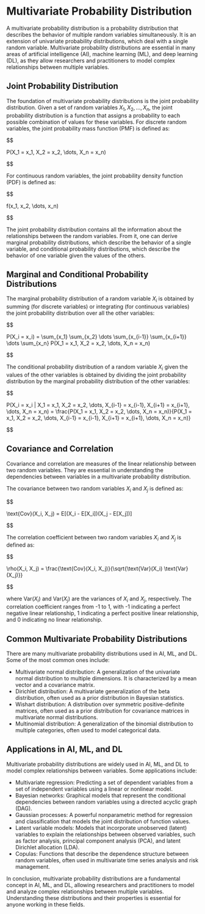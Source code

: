 # Multivariate Probability Distribution

A multivariate probability distribution is a probability distribution that describes the behavior of multiple random variables simultaneously. It is an extension of univariate probability distributions, which deal with a single random variable. Multivariate probability distributions are essential in many areas of artificial intelligence (AI), machine learning (ML), and deep learning (DL), as they allow researchers and practitioners to model complex relationships between multiple variables.

## Joint Probability Distribution

The foundation of multivariate probability distributions is the joint probability distribution. Given a set of random variables $X_1, X_2, \dots, X_n$, the joint probability distribution is a function that assigns a probability to each possible combination of values for these variables. For discrete random variables, the joint probability mass function (PMF) is defined as:


$$

P(X_1 = x_1, X_2 = x_2, \dots, X_n = x_n)

$$


For continuous random variables, the joint probability density function (PDF) is defined as:


$$

f(x_1, x_2, \dots, x_n)

$$


The joint probability distribution contains all the information about the relationships between the random variables. From it, one can derive marginal probability distributions, which describe the behavior of a single variable, and conditional probability distributions, which describe the behavior of one variable given the values of the others.

## Marginal and Conditional Probability Distributions

The marginal probability distribution of a random variable $X_i$ is obtained by summing (for discrete variables) or integrating (for continuous variables) the joint probability distribution over all the other variables:


$$

P(X_i = x_i) = \sum_{x_1} \sum_{x_2} \dots \sum_{x_{i-1}} \sum_{x_{i+1}} \dots \sum_{x_n} P(X_1 = x_1, X_2 = x_2, \dots, X_n = x_n)

$$


The conditional probability distribution of a random variable $X_i$ given the values of the other variables is obtained by dividing the joint probability distribution by the marginal probability distribution of the other variables:


$$

P(X_i = x_i | X_1 = x_1, X_2 = x_2, \dots, X_{i-1} = x_{i-1}, X_{i+1} = x_{i+1}, \dots, X_n = x_n) = \frac{P(X_1 = x_1, X_2 = x_2, \dots, X_n = x_n)}{P(X_1 = x_1, X_2 = x_2, \dots, X_{i-1} = x_{i-1}, X_{i+1} = x_{i+1}, \dots, X_n = x_n)}

$$


## Covariance and Correlation

Covariance and correlation are measures of the linear relationship between two random variables. They are essential in understanding the dependencies between variables in a multivariate probability distribution.

The covariance between two random variables $X_i$ and $X_j$ is defined as:


$$

\text{Cov}(X_i, X_j) = E[(X_i - E[X_i])(X_j - E[X_j])]

$$


The correlation coefficient between two random variables $X_i$ and $X_j$ is defined as:


$$

\rho(X_i, X_j) = \frac{\text{Cov}(X_i, X_j)}{\sqrt{\text{Var}(X_i) \text{Var}(X_j)}}

$$


where $\text{Var}(X_i)$ and $\text{Var}(X_j)$ are the variances of $X_i$ and $X_j$, respectively. The correlation coefficient ranges from -1 to 1, with -1 indicating a perfect negative linear relationship, 1 indicating a perfect positive linear relationship, and 0 indicating no linear relationship.

## Common Multivariate Probability Distributions

There are many multivariate probability distributions used in AI, ML, and DL. Some of the most common ones include:

- Multivariate normal distribution: A generalization of the univariate normal distribution to multiple dimensions. It is characterized by a mean vector and a covariance matrix.
- Dirichlet distribution: A multivariate generalization of the beta distribution, often used as a prior distribution in Bayesian statistics.
- Wishart distribution: A distribution over symmetric positive-definite matrices, often used as a prior distribution for covariance matrices in multivariate normal distributions.
- Multinomial distribution: A generalization of the binomial distribution to multiple categories, often used to model categorical data.

## Applications in AI, ML, and DL

Multivariate probability distributions are widely used in AI, ML, and DL to model complex relationships between variables. Some applications include:

- Multivariate regression: Predicting a set of dependent variables from a set of independent variables using a linear or nonlinear model.
- Bayesian networks: Graphical models that represent the conditional dependencies between random variables using a directed acyclic graph (DAG).
- Gaussian processes: A powerful nonparametric method for regression and classification that models the joint distribution of function values.
- Latent variable models: Models that incorporate unobserved (latent) variables to explain the relationships between observed variables, such as factor analysis, principal component analysis (PCA), and latent Dirichlet allocation (LDA).
- Copulas: Functions that describe the dependence structure between random variables, often used in multivariate time series analysis and risk management.

In conclusion, multivariate probability distributions are a fundamental concept in AI, ML, and DL, allowing researchers and practitioners to model and analyze complex relationships between multiple variables. Understanding these distributions and their properties is essential for anyone working in these fields.
